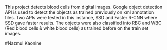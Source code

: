 This project detects blood cells from digital images.
Google object detection API is used to detect the objects as trained previously on xml annotation files.
Two APIs were tested in this instance, SSD and Faster R-CNN where SSD gave faster results.
The objects were also classified into RBC and WBC (Red blood cells & white blood cells) as trained before on the train set images.

#Nazmul Kaonine
